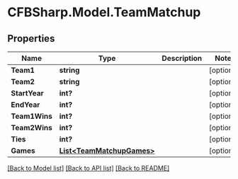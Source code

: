 # CFBSharp.Model.TeamMatchup
## Properties

Name | Type | Description | Notes
------------ | ------------- | ------------- | -------------
**Team1** | **string** |  | [optional] 
**Team2** | **string** |  | [optional] 
**StartYear** | **int?** |  | [optional] 
**EndYear** | **int?** |  | [optional] 
**Team1Wins** | **int?** |  | [optional] 
**Team2Wins** | **int?** |  | [optional] 
**Ties** | **int?** |  | [optional] 
**Games** | [**List&lt;TeamMatchupGames&gt;**](TeamMatchupGames.md) |  | [optional] 

[[Back to Model list]](../README.md#documentation-for-models) [[Back to API list]](../README.md#documentation-for-api-endpoints) [[Back to README]](../README.md)

